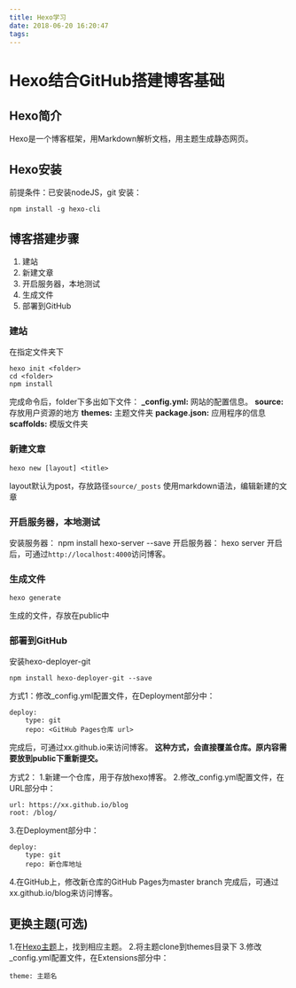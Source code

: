 ```yaml
---
title: Hexo学习
date: 2018-06-20 16:20:47
tags:
---
```

# Hexo结合GitHub搭建博客基础
## Hexo简介
Hexo是一个博客框架，用Markdown解析文档，用主题生成静态网页。
## Hexo安装
前提条件：已安装nodeJS，git
安装：

	npm install -g hexo-cli

## 博客搭建步骤
1. 建站
2. 新建文章
3. 开启服务器，本地测试
4. 生成文件
5. 部署到GitHub

###  建站
在指定文件夹下

```
hexo init <folder>
cd <folder>
npm install
```

完成命令后，folder下多出如下文件：
**_config.yml:** 网站的配置信息。
**source:** 存放用户资源的地方
**themes:** 主题文件夹
**package.json:** 应用程序的信息
**scaffolds:** 模版文件夹

###  新建文章

	hexo new [layout] <title>

layout默认为post，存放路径```source/_posts```
使用markdown语法，编辑新建的文章

### 开启服务器，本地测试
安装服务器：
	npm install hexo-server --save
开启服务器：
	hexo server
开启后，可通过```http://localhost:4000```访问博客。


###  生成文件

	hexo generate

生成的文件，存放在public中

###  部署到GitHub
安装hexo-deployer-git

	npm install hexo-deployer-git --save

方式1：修改_config.yml配置文件，在Deployment部分中：

	deploy:
		type: git
		repo: <GitHub Pages仓库 url>

完成后，可通过xx.github.io来访问博客。
**这种方式，会直接覆盖仓库。原内容需要放到public下重新提交。**

方式2：
1.新建一个仓库，用于存放hexo博客。
2.修改_config.yml配置文件，在URL部分中：
	
	url: https://xx.github.io/blog
	root: /blog/

3.在Deployment部分中：

	deploy:
		type: git
		repo: 新仓库地址

4.在GitHub上，修改新仓库的GitHub Pages为master branch
完成后，可通过xx.github.io/blog来访问博客。


## 更换主题(可选)
1.在[Hexo主题](https://hexo.io/themes/ "Hexo主题")上，找到相应主题。
2.将主题clone到themes目录下
3.修改_config.yml配置文件，在Extensions部分中：

	theme: 主题名

